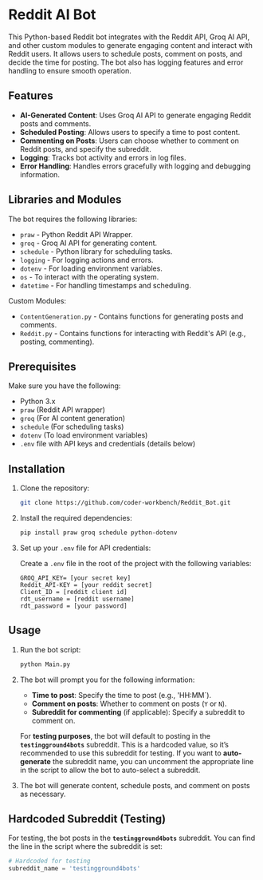 # Reddit AI Bot

This Python-based Reddit bot integrates with the Reddit API, Groq AI API, and other custom modules to generate engaging content and interact with Reddit users. It allows users to schedule posts, comment on posts, and decide the time for posting. The bot also has logging features and error handling to ensure smooth operation.

## Features

- **AI-Generated Content**: Uses Groq AI API to generate engaging Reddit posts and comments.
- **Scheduled Posting**: Allows users to specify a time to post content.
- **Commenting on Posts**: Users can choose whether to comment on Reddit posts, and specify the subreddit.
- **Logging**: Tracks bot activity and errors in log files.
- **Error Handling**: Handles errors gracefully with logging and debugging information.

## Libraries and Modules

The bot requires the following libraries:

- `praw` - Python Reddit API Wrapper.
- `groq` - Groq AI API for generating content.
- `schedule` - Python library for scheduling tasks.
- `logging` - For logging actions and errors.
- `dotenv` - For loading environment variables.
- `os` - To interact with the operating system.
- `datetime` - For handling timestamps and scheduling.

Custom Modules:
- `ContentGeneration.py` - Contains functions for generating posts and comments.
- `Reddit.py` - Contains functions for interacting with Reddit's API (e.g., posting, commenting).

## Prerequisites

Make sure you have the following:

- Python 3.x
- `praw` (Reddit API wrapper)
- `groq` (For AI content generation)
- `schedule` (For scheduling tasks)
- `dotenv` (To load environment variables)
- `.env` file with API keys and credentials (details below)
  
## Installation

1. Clone the repository:

    ```bash
    git clone https://github.com/coder-workbench/Reddit_Bot.git
    ```

2. Install the required dependencies:

    ```bash
   pip install praw groq schedule python-dotenv
    ```

3. Set up your `.env` file for API credentials:

    Create a `.env` file in the root of the project with the following variables:

    ```plaintext
   GROQ_API_KEY= [your secret key]
   Reddit_API-KEY = [your reddit secret]
    Client_ID = [reddit client id]
    rdt_username = [reddit username]
    rdt_password = [your password]
    ```

## Usage

1. Run the bot script:

    ```bash
    python Main.py
    ```

2. The bot will prompt you for the following information:

    - **Time to post**: Specify the time to post (e.g., 'HH:MM`).
    - **Comment on posts**: Whether to comment on posts (`Y` or `N`).
    - **Subreddit for commenting** (if applicable): Specify a subreddit to comment on.

    For **testing purposes**, the bot will default to posting in the **`testingground4bots`** subreddit. This is a hardcoded value, so it’s recommended to use this subreddit for testing. If you want to **auto-generate** the subreddit name, you can uncomment the appropriate line in the script to allow the bot to auto-select a subreddit.

3. The bot will generate content, schedule posts, and comment on posts as necessary.

## Hardcoded Subreddit (Testing)

For testing, the bot posts in the **`testingground4bots`** subreddit. You can find the line in the script where the subreddit is set:

```python
# Hardcoded for testing
subreddit_name = 'testingground4bots'
